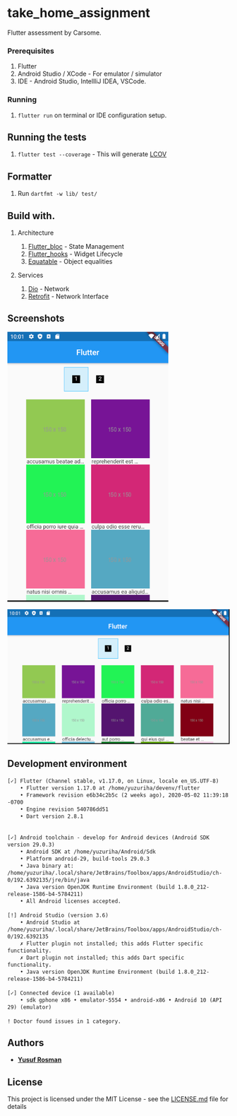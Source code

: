 # take_home_assignment

Flutter assessment by Carsome.

### Prerequisites
1. Flutter
2. Android Studio / XCode - For emulator / simulator
3. IDE - Android Studio, IntellliJ IDEA, VSCode.

### Running
1. `flutter run` on terminal or IDE configuration setup.

## Running the tests
1. `flutter test --coverage` - This will generate [LCOV](http://ltp.sourceforge.net/coverage/lcov.php)

## Formatter
1. Run `dartfmt -w lib/ test/`

## Build with.
1. Architecture
    1. [Flutter_bloc](https://pub.dev/packages/flutter_bloc) - State Management
    2. [Flutter_hooks](https://pub.dev/packages/flutter_hooks) - Widget Lifecycle
    3. [Equatable](https://pub.dev/packages/equatable) - Object equalities
    
2. Services
    1. [Dio](https://pub.dev/packages/dio) - Network
    2. [Retrofit](https://pub.dev/packages/retrofit) - Network Interface

## Screenshots

![portrait](screenshot/portrait.png)

![landscape](screenshot/landscape.png)

## Development environment
```
[✓] Flutter (Channel stable, v1.17.0, on Linux, locale en_US.UTF-8)
    • Flutter version 1.17.0 at /home/yuzuriha/devenv/flutter
    • Framework revision e6b34c2b5c (2 weeks ago), 2020-05-02 11:39:18 -0700
    • Engine revision 540786dd51
    • Dart version 2.8.1

 
[✓] Android toolchain - develop for Android devices (Android SDK version 29.0.3)
    • Android SDK at /home/yuzuriha/Android/Sdk
    • Platform android-29, build-tools 29.0.3
    • Java binary at: /home/yuzuriha/.local/share/JetBrains/Toolbox/apps/AndroidStudio/ch-0/192.6392135/jre/bin/java
    • Java version OpenJDK Runtime Environment (build 1.8.0_212-release-1586-b4-5784211)
    • All Android licenses accepted.

[!] Android Studio (version 3.6)
    • Android Studio at /home/yuzuriha/.local/share/JetBrains/Toolbox/apps/AndroidStudio/ch-0/192.6392135
    ✗ Flutter plugin not installed; this adds Flutter specific functionality.
    ✗ Dart plugin not installed; this adds Dart specific functionality.
    • Java version OpenJDK Runtime Environment (build 1.8.0_212-release-1586-b4-5784211)

[✓] Connected device (1 available)
    • sdk gphone x86 • emulator-5554 • android-x86 • Android 10 (API 29) (emulator)

! Doctor found issues in 1 category.

```

## Authors

* [**Yusuf Rosman**](https://github.com/zaralockheart)

## License

This project is licensed under the MIT License - see the [LICENSE.md](LICENSE.md) file for details


